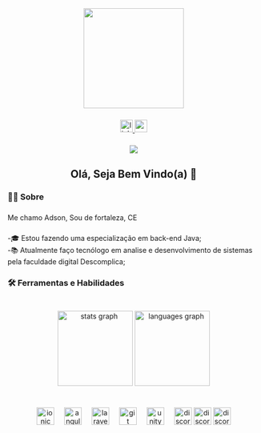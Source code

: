 <div align="center">
  <img height="200" src="https://nerdlicious.com.br/wp-content/uploads/2023/06/Irmao-do-Jorel-e-o-Jogo-Mais-Importante-da-Galaxia-gameplay-1.gif"  />
</div>

###

###

<div align="center">
  <a href="https://www.linkedin.com/in/adsonnabuco/" target="_blank">
    <img src="https://img.shields.io/static/v1?message=LinkedIn&logo=linkedin&label=&color=0077B5&logoColor=white&labelColor=&style=for-the-badge" height="25" alt="linkedin logo"  />
  </a>
  <a href="mailto:adsoncruz2019@gmail.com" target="_blank">
    <img src="https://img.shields.io/static/v1?message=Gmail&logo=gmail&label=&color=D14836&logoColor=white&labelColor=&style=for-the-badge" height="25" alt="gmail logo"  />
  </a>
</div>

###

<div align="center">
  <img src="https://visitor-badge.laobi.icu/badge?page_id=Adsonnabuco.Adsonnabuco&"  />
</div>

###

<h2 align="center">Olá, Seja Bem Vindo(a) 👋</h2>

###

<h3 align="left">👨‍💻 Sobre</h3>

###

<p align="left">Me chamo Adson, Sou de fortaleza, CE</p>

###

<p align="left">-🎓 Estou fazendo uma especialização em back-end Java;<br>-📚 Atualmente faço tecnólogo em analise e desenvolvimento de sistemas pela faculdade digital Descomplica;

###

<h3 align="left">🛠️ Ferramentas e Habilidades</h3>

###

<br clear="both">

<div align="center">
  <img src="https://github-readme-stats.vercel.app/api?username=Adsonnabuco&hide_title=false&hide_rank=false&show_icons=true&include_all_commits=true&count_private=true&disable_animations=false&theme=codeSTACKr&locale=en&hide_border=false&order=1" height="150" alt="stats graph"  />
  <img src="https://github-readme-stats.vercel.app/api/top-langs?username=Adsonnabuco&locale=en&hide_title=false&layout=compact&card_width=320&langs_count=6&theme=codeSTACKr&hide_border=false&order=2" height="150" alt="languages graph"  />
</div>

###

<br clear="both">

<div align="center">
  <img src="https://img.shields.io/badge/ChatGPT-74aa9c?style=for-the-badge&logo=openai&logoColor=white" height="35" alt="ionic logo"  />
  <img width="12" />
  <img src="https://img.shields.io/badge/Wordpress-21759B?style=for-the-badge&logo=wordpress&logoColor=white" height="35" alt="angularjs logo"  />
  <img width="12" />
  <img src="https://img.shields.io/badge/MySQL-005C84?style=for-the-badge&logo=mysql&logoColor=white" height="35" alt="laravel logo"  />
  <img width="12" />
  <img src="https://img.shields.io/badge/Figma-F24E1E?style=for-the-badge&logo=figma&logoColor=white" height="35" alt="git logo"  />
  <img width="12" />
  <img src="https://img.shields.io/badge/React-20232A?style=for-the-badge&logo=react&logoColor=61DAFB" height="35" alt="unity logo"  />
  <img width="12" />
  <img src="https://img.shields.io/badge/JavaScript-323330?style=for-the-badge&logo=javascript&logoColor=F7DF1E" height="35" alt="discordjs logo"  />
  <img src="https://img.shields.io/badge/Oracle-F80000?style=for-the-badge&logo=oracle&logoColor=black" height="35" alt="discordjs logo"  />
  <img src="https://img.shields.io/badge/VSCode-0078D4?style=for-the-badge&logo=visual%20studio%20code&logoColor=white" height="35" alt="discordjs logo"  />
</div>

###

